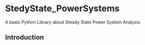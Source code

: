 # StedyState_PowerSystems
A basic Python Library about Steady State Power System Analysis
## Introduction

